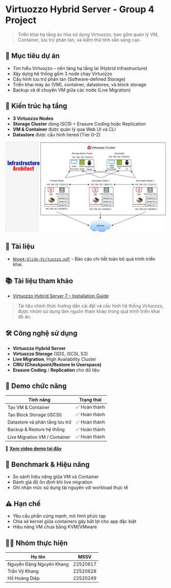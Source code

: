# Virtuozzo Hybrid Server - Group 4 Project

> Triển khai hạ tầng ảo hóa sử dụng Virtuozzo, bao gồm quản lý VM, Container, lưu trữ phân tán, và kiểm thử tính sẵn sàng cao.

## 📌 Mục tiêu dự án
- Tìm hiểu Virtuozzo – nền tảng hạ tầng lai (Hybrid Infrastructure)
- Xây dựng hệ thống gồm 3 node chạy Virtuozzo
- Cấu hình lưu trữ phân tán (Software-defined Storage)
- Triển khai máy ảo (VM), container, datastores, và block storage
- Backup và di chuyển VM giữa các node (Live Migration)

## 🧱 Kiến trúc hạ tầng
- **3 Virtuozzo Nodes**
- **Storage Cluster** dùng iSCSI + Erasure Coding hoặc Replication
- **VM & Container** được quản lý qua Web UI và CLI
- **Datastore** được cấu hình tiered (Tier 0–2)

![Kiến trúc tổng quan](architecture/arch-diagram.png)

## 📄 Tài liệu
- [`Nhom4-Slide-Virtuozzo.pdf`](report/Nhom4-Slide-Virtuozzo.pdf) – Báo cáo chi tiết toàn bộ quá trình triển khai.

## 📚 Tài liệu tham khảo
- [Virtuozzo Hybrid Server 7 – Installation Guide](https://docs.virtuozzo.com/virtuozzo_hybrid_server_7_installation_guide/)

> Tài liệu chính thức hướng dẫn cài đặt và cấu hình hệ thống Virtuozzo, được nhóm sử dụng làm nguồn tham khảo trong quá trình triển khai đồ án.

## 🛠️ Công nghệ sử dụng
- **Virtuozzo Hybrid Server**
- **Virtuozzo Storage** (SDS, iSCSI, S3)
- **Live Migration**, High Availability Cluster
- **CRIU (Checkpoint/Restore In Userspace)**
- **Erasure Coding** / **Replication** cho dữ liệu

## 🔁 Demo chức năng
| Tính năng                        | Trạng thái    |
|----------------------------------|---------------|
| Tạo VM & Container               | ✅ Hoàn thành |
| Tạo Block Storage (iSCSI)        | ✅ Hoàn thành |
| Datastore và phân tầng lưu trữ   | ✅ Hoàn thành |
| Backup & Restore hệ thống        | ✅ Hoàn thành |
| Live Migration VM / Container    | ✅ Hoàn thành |

🎥 **[Xem video demo tại đây](https://drive.google.com/drive/folders/1y4NTO1aOYDokL4Ozpk_8sTm5V4eiyNHk?usp=sharing)**

## 🧪 Benchmark & Hiệu năng
- So sánh hiệu năng giữa VM và Container
- Đánh giá độ ổn định khi live migration
- Ghi nhận mức sử dụng tài nguyên với workload thực tế

## ⚠️ Hạn chế
- Yêu cầu phần cứng mạnh, mô hình phức tạp
- Chia sẻ kernel giữa containers gây bất lợi cho app đặc biệt
- Hiệu năng VM chưa bằng KVM/VMware

## 👨‍💻 Nhóm thực hiện
| Họ tên                 | MSSV      |
|------------------------|-----------|
| Nguyễn Đặng Nguyên Khang | 22520617 |
| Trần Vỹ Khang            | 22520628 |
| Hồ Hoàng Diệp            | 22520249 |
